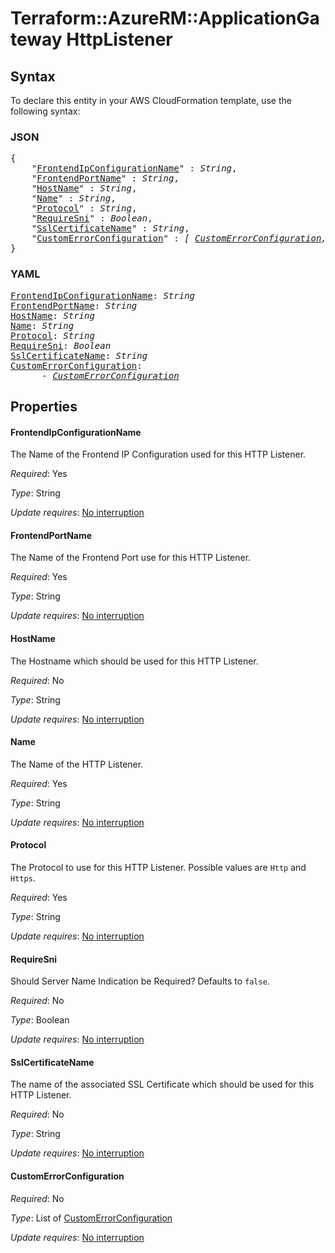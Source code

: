 # Terraform::AzureRM::ApplicationGateway HttpListener

## Syntax

To declare this entity in your AWS CloudFormation template, use the following syntax:

### JSON

<pre>
{
    "<a href="#frontendipconfigurationname" title="FrontendIpConfigurationName">FrontendIpConfigurationName</a>" : <i>String</i>,
    "<a href="#frontendportname" title="FrontendPortName">FrontendPortName</a>" : <i>String</i>,
    "<a href="#hostname" title="HostName">HostName</a>" : <i>String</i>,
    "<a href="#name" title="Name">Name</a>" : <i>String</i>,
    "<a href="#protocol" title="Protocol">Protocol</a>" : <i>String</i>,
    "<a href="#requiresni" title="RequireSni">RequireSni</a>" : <i>Boolean</i>,
    "<a href="#sslcertificatename" title="SslCertificateName">SslCertificateName</a>" : <i>String</i>,
    "<a href="#customerrorconfiguration" title="CustomErrorConfiguration">CustomErrorConfiguration</a>" : <i>[ <a href="httplistener-customerrorconfiguration.md">CustomErrorConfiguration</a>, ... ]</i>
}
</pre>

### YAML

<pre>
<a href="#frontendipconfigurationname" title="FrontendIpConfigurationName">FrontendIpConfigurationName</a>: <i>String</i>
<a href="#frontendportname" title="FrontendPortName">FrontendPortName</a>: <i>String</i>
<a href="#hostname" title="HostName">HostName</a>: <i>String</i>
<a href="#name" title="Name">Name</a>: <i>String</i>
<a href="#protocol" title="Protocol">Protocol</a>: <i>String</i>
<a href="#requiresni" title="RequireSni">RequireSni</a>: <i>Boolean</i>
<a href="#sslcertificatename" title="SslCertificateName">SslCertificateName</a>: <i>String</i>
<a href="#customerrorconfiguration" title="CustomErrorConfiguration">CustomErrorConfiguration</a>: <i>
      - <a href="httplistener-customerrorconfiguration.md">CustomErrorConfiguration</a></i>
</pre>

## Properties

#### FrontendIpConfigurationName

The Name of the Frontend IP Configuration used for this HTTP Listener.

_Required_: Yes

_Type_: String

_Update requires_: [No interruption](https://docs.aws.amazon.com/AWSCloudFormation/latest/UserGuide/using-cfn-updating-stacks-update-behaviors.html#update-no-interrupt)

#### FrontendPortName

The Name of the Frontend Port use for this HTTP Listener.

_Required_: Yes

_Type_: String

_Update requires_: [No interruption](https://docs.aws.amazon.com/AWSCloudFormation/latest/UserGuide/using-cfn-updating-stacks-update-behaviors.html#update-no-interrupt)

#### HostName

The Hostname which should be used for this HTTP Listener.

_Required_: No

_Type_: String

_Update requires_: [No interruption](https://docs.aws.amazon.com/AWSCloudFormation/latest/UserGuide/using-cfn-updating-stacks-update-behaviors.html#update-no-interrupt)

#### Name

The Name of the HTTP Listener.

_Required_: Yes

_Type_: String

_Update requires_: [No interruption](https://docs.aws.amazon.com/AWSCloudFormation/latest/UserGuide/using-cfn-updating-stacks-update-behaviors.html#update-no-interrupt)

#### Protocol

The Protocol to use for this HTTP Listener. Possible values are `Http` and `Https`.

_Required_: Yes

_Type_: String

_Update requires_: [No interruption](https://docs.aws.amazon.com/AWSCloudFormation/latest/UserGuide/using-cfn-updating-stacks-update-behaviors.html#update-no-interrupt)

#### RequireSni

Should Server Name Indication be Required? Defaults to `false`.

_Required_: No

_Type_: Boolean

_Update requires_: [No interruption](https://docs.aws.amazon.com/AWSCloudFormation/latest/UserGuide/using-cfn-updating-stacks-update-behaviors.html#update-no-interrupt)

#### SslCertificateName

The name of the associated SSL Certificate which should be used for this HTTP Listener.

_Required_: No

_Type_: String

_Update requires_: [No interruption](https://docs.aws.amazon.com/AWSCloudFormation/latest/UserGuide/using-cfn-updating-stacks-update-behaviors.html#update-no-interrupt)

#### CustomErrorConfiguration

_Required_: No

_Type_: List of <a href="httplistener-customerrorconfiguration.md">CustomErrorConfiguration</a>

_Update requires_: [No interruption](https://docs.aws.amazon.com/AWSCloudFormation/latest/UserGuide/using-cfn-updating-stacks-update-behaviors.html#update-no-interrupt)

